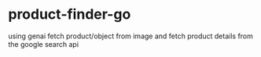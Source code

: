 # product-finder-go
using genai fetch product/object from image and fetch product details from the google search api
